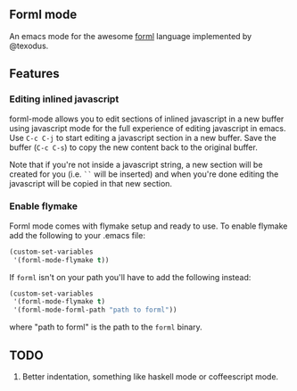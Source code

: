 ## Forml mode

An emacs mode for the awesome [forml](https://github.com/texodus/forml) language implemented by @texodus.

## Features

### Editing inlined javascript

forml-mode allows you to edit sections of inlined javascript in a new
buffer using javascript mode for the full experience of editing
javascript in emacs. Use `C-c C-j` to start editing a javascript
section in a new buffer. Save the buffer (`C-c C-s`) to copy the new
content back to the original buffer.

Note that if you're not inside a javascript string, a new section will
be created for you (i.e. ``` `` ``` will be inserted) and when you're
done editing the javascript will be copied in that new section.

### Enable flymake

Forml mode comes with flymake setup and ready to use. To enable
flymake add the following to your .emacs file:

```lisp
(custom-set-variables
 '(forml-mode-flymake t))
```

If `forml` isn't on your path you'll have to add the following instead:

```lisp
(custom-set-variables
 '(forml-mode-flymake t)
 '(forml-mode-forml-path "path to forml"))
``````

where "path to forml" is the path to the `forml` binary.

## TODO

1. Better indentation, something like haskell mode or coffeescript mode.
